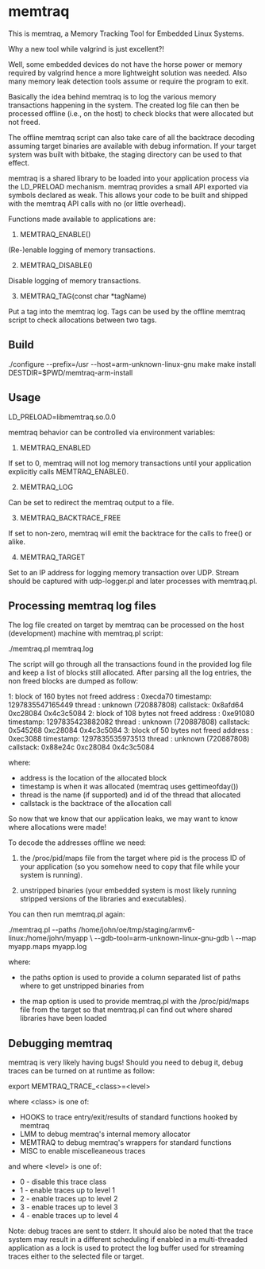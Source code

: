 memtraq
=======

This is memtraq, a Memory Tracking Tool for Embedded Linux Systems.

Why a new tool while valgrind is just excellent?!

Well, some embedded devices do not have the horse power or memory required by
valgrind hence a more lightweight solution was needed. Also many memory leak
detection tools assume or require the program to exit.

Basically the idea behind memtraq is to log the various memory transactions
happening in the system. The created log file can then be processed offline
(i.e., on the host) to check blocks that were allocated but not freed.

The offline memtraq script can also take care of all the backtrace decoding
assuming target binaries are available with debug information. If your
target system was built with bitbake, the staging directory can be used to
that effect.

memtraq is a shared library to be loaded into your application process via
the LD\_PRELOAD mechanism. memtraq provides a small API exported via symbols
declared as weak. This allows your code to be built and shipped with the
memtraq API calls with no (or little overhead).

Functions made available to applications are:

1) MEMTRAQ\_ENABLE()

(Re-)enable logging of memory transactions.

2) MEMTRAQ\_DISABLE()

Disable logging of memory transactions.

3) MEMTRAQ\_TAG(const char \*tagName)

Put a tag into the memtraq log. Tags can be used by the offline memtraq
script to check allocations between two tags.

Build
-----

./configure --prefix=/usr --host=arm-unknown-linux-gnu
make
make install DESTDIR=$PWD/memtraq-arm-install

Usage
-----

LD\_PRELOAD=libmemtraq.so.0.0 <application>

memtraq behavior can be controlled via environment variables:

1) MEMTRAQ\_ENABLED

If set to 0, memtraq will not log memory transactions until your application
explicitly calls MEMTRAQ\_ENABLE().

2) MEMTRAQ\_LOG

Can be set to redirect the memtraq output to a file.

3) MEMTRAQ\_BACKTRACE\_FREE

If set to non-zero, memtraq will emit the backtrace for the calls to free()
or alike.

4) MEMTRAQ\_TARGET

Set to an IP address for logging memory transaction over UDP. Stream should
be captured with udp-logger.pl and later processes with memtraq.pl.

Processing memtraq log files
----------------------------

The log file created on target by memtraq can be processed on the host (development)
machine with memtraq.pl script:

./memtraq.pl memtraq.log

The script will go through all the transactions found in the provided log file and
keep a list of blocks still allocated. After parsing all the log entries, the non
freed blocks are dumped as follow:

1: block of 160 bytes not freed
        address  : 0xecda70
        timestamp: 1297835547165449
        thread   : unknown (720887808)
        callstack:
                0x8afd64
                0xc28084
                0x4c3c5084
2: block of 108 bytes not freed
        address  : 0xe91080
        timestamp: 1297835423882082
        thread   : unknown (720887808)
        callstack:
                0x545268
                0xc28084
                0x4c3c5084
3: block of 50 bytes not freed
        address  : 0xec3088
        timestamp: 1297835535973513
        thread   : unknown (720887808)
        callstack:
                0x88e24c
                0xc28084
                0x4c3c5084

where:

   - address is the location of the allocated block
   - timestamp is when it was allocated (memtraq uses gettimeofday())
   - thread is the name (if supported) and id of the thread that allocated
   - callstack is the backtrace of the allocation call

So now that we know that our application leaks, we may want to know where
allocations were made!

To decode the addresses offline we need:

   1) the /proc/pid/maps file from the target where pid is the process ID of
      your application (so you somehow need to copy that file while your
      system is running).

   2) unstripped binaries (your embedded system is most likely running stripped
      versions of the libraries and executables).

You can then run memtraq.pl again:

./memtraq.pl --paths /home/john/oe/tmp/staging/armv6-linux:/home/john/myapp \\
   --gdb-tool=arm-unknown-linux-gnu-gdb \\
   --map myapp.maps myapp.log

where:

   - the paths option is used to provide a column separated list of paths
     where to get unstripped binaries from

   - the map option is used to provide memtraq.pl with the /proc/pid/maps
     file from the target so that memtraq.pl can find out where shared
     libraries have been loaded
 
Debugging memtraq
-----------------

memtraq is very likely having bugs! Should you need to debug it, debug traces
can be turned on at runtime as follow:

export MEMTRAQ\_TRACE\_\<class\>=\<level\>

where \<class\> is one of:

   - HOOKS to trace entry/exit/results of standard functions hooked by memtraq
   - LMM to debug memtraq's internal memory allocator
   - MEMTRAQ to debug memtraq's wrappers for standard functions
   - MISC to enable miscelleaneous traces

and where \<level\> is one of:

   - 0 - disable this trace class
   - 1 - enable traces up to level 1
   - 2 - enable traces up to level 2
   - 3 - enable traces up to level 3
   - 4 - enable traces up to level 4

Note: debug traces are sent to stderr. It should also be noted that the trace system
may result in a different scheduling if enabled in a multi-threaded application as
a lock is used to protect the log buffer used for streaming traces either to the
selected file or target.

